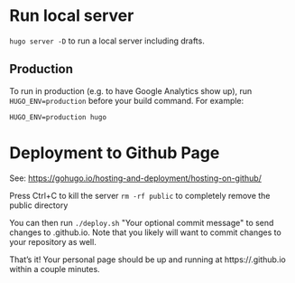 # Run local server

`hugo server -D` to run a local server including drafts.

## Production

To run in production (e.g. to have Google Analytics show up), run `HUGO_ENV=production` before your build command. For example:

```
HUGO_ENV=production hugo
```

# Deployment to Github Page

See: https://gohugo.io/hosting-and-deployment/hosting-on-github/

Press Ctrl+C to kill the server
`rm -rf public` to completely remove the public directory

You can then run `./deploy.sh` "Your optional commit message" to send changes to <USERNAME>.github.io. Note that you likely will want to commit changes to your <YOUR-PROJECT> repository as well.

That’s it! Your personal page should be up and running at https://<USERNAME>.github.io within a couple minutes.